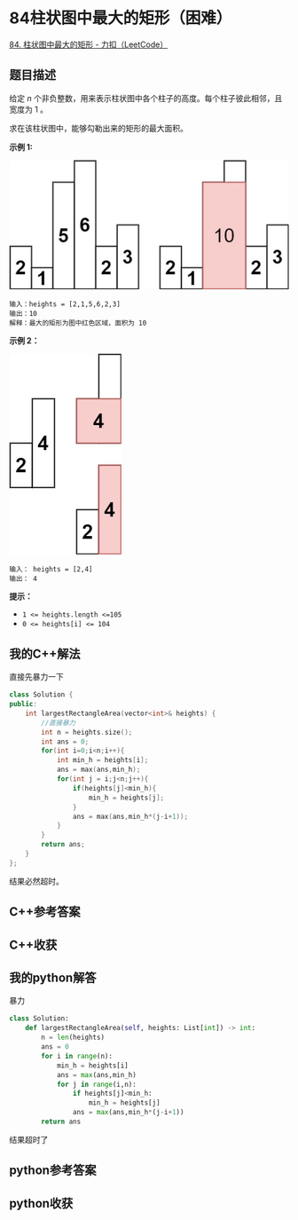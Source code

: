 # 84柱状图中最大的矩形（困难）

[84. 柱状图中最大的矩形 - 力扣（LeetCode）](https://leetcode.cn/problems/largest-rectangle-in-histogram/description/)

## 题目描述

给定 *n* 个非负整数，用来表示柱状图中各个柱子的高度。每个柱子彼此相邻，且宽度为 1 。

求在该柱状图中，能够勾勒出来的矩形的最大面积。

 

**示例 1:**

![img](./assets/histogram.jpg)

```
输入：heights = [2,1,5,6,2,3]
输出：10
解释：最大的矩形为图中红色区域，面积为 10
```

**示例 2：**

![img](./assets/histogram-1.jpg)

```
输入： heights = [2,4]
输出： 4
```

 

**提示：**

- `1 <= heights.length <=105`
- `0 <= heights[i] <= 104`

## 我的C++解法

直接先暴力一下

```cpp
class Solution {
public:
    int largestRectangleArea(vector<int>& heights) {
        //直接暴力
        int n = heights.size();
        int ans = 0;
        for(int i=0;i<n;i++){
            int min_h = heights[i];
            ans = max(ans,min_h);
            for(int j = i;j<n;j++){
                if(heights[j]<min_h){
                    min_h = heights[j];
                }
                ans = max(ans,min_h*(j-i+1));
            }
        }
        return ans;
    }
};
```

结果必然超时。

## C++参考答案



## C++收获



## 我的python解答

暴力

```python
class Solution:
    def largestRectangleArea(self, heights: List[int]) -> int:
        n = len(heights)
        ans = 0
        for i in range(n):
            min_h = heights[i]
            ans = max(ans,min_h)
            for j in range(i,n):
                if heights[j]<min_h:
                    min_h = heights[j]
                ans = max(ans,min_h*(j-i+1))
        return ans
```

结果超时了

## python参考答案



## python收获